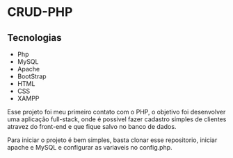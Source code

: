 # CRUD-PHP

## Tecnologias 
- Php
- MySQL
- Apache
- BootStrap
- HTML
- CSS
- XAMPP

Esse projeto foi meu primeiro contato com o PHP, o objetivo foi desenvolver uma aplicação full-stack, onde é possivel fazer cadastro simples de clientes atravez do front-end e que fique salvo no banco de dados.

Para iniciar o projeto é bem simples, basta clonar esse repositorio, iniciar apache e MySQL e configurar as variaveis no config.php.